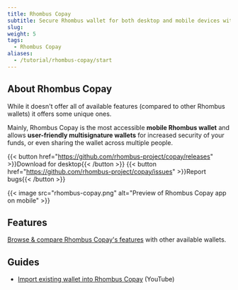 ```yaml
---
title: Rhombus Copay
subtitle: Secure Rhombus wallet for both desktop and mobile devices with multi-sig support
slug:
weight: 5
tags:
  - Rhombus Copay
aliases:
  - /tutorial/rhombus-copay/start
---
```


## About Rhombus Copay

While it doesn't offer all of available features (compared to other Rhombus wallets) it offers some unique ones.

Mainly, Rhombus Copay is the most accessible **mobile Rhombus wallet** and allows **user-friendly multisignature wallets** for increased security of your funds, or even sharing the wallet across multiple people.

{{< button href="https://github.com/rhombus-project/copay/releases" >}}Download for desktop{{< /button >}}
{{< button href="https://github.com/rhombus-project/copay/issues" >}}Report bugs{{< /button >}}

{{< image src="rhombus-copay.png" alt="Preview of Rhombus Copay app on mobile" >}}


## Features

[Browse & compare Rhombus Copay's features](/wiki/learn/wallets/overview/#comparison) with other available wallets.


## Guides

  - [Import existing wallet into Rhombus Copay](https://www.youtube.com/watch?v=VQW9AKa29h8) (YouTube)
